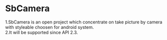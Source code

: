# SbCamera
1.SbCamera is an open project which concentrate on take picture by camera with styleable choosen for android system.
<br/>
2.It will be supported since API 2.3.
